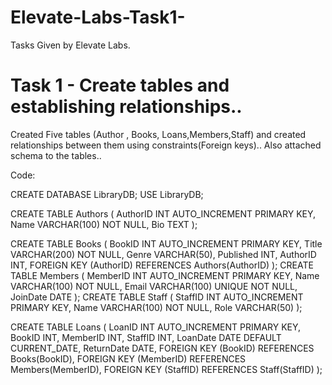 # Elevate-Labs-Task1-
Tasks Given by Elevate Labs.  

# Task 1 - Create tables and establishing relationships..
Created Five tables (Author , Books, Loans,Members,Staff) and created relationships between them using constraints(Foreign keys)..
Also attached schema to the tables..

Code: 

CREATE DATABASE LibraryDB;
USE LibraryDB;

CREATE TABLE Authors (
    AuthorID INT AUTO_INCREMENT PRIMARY KEY,
    Name VARCHAR(100) NOT NULL,
    Bio TEXT
);

CREATE TABLE Books (
    BookID INT AUTO_INCREMENT PRIMARY KEY,
    Title VARCHAR(200) NOT NULL,
    Genre VARCHAR(50),
    Published INT,
    AuthorID INT,
    FOREIGN KEY (AuthorID) REFERENCES Authors(AuthorID)
);
CREATE TABLE Members (
    MemberID INT AUTO_INCREMENT PRIMARY KEY,
    Name VARCHAR(100) NOT NULL,
    Email VARCHAR(100) UNIQUE NOT NULL,
    JoinDate DATE 
);
CREATE TABLE Staff (
    StaffID INT AUTO_INCREMENT PRIMARY KEY,
    Name VARCHAR(100) NOT NULL,
    Role VARCHAR(50)
);

CREATE TABLE Loans (
    LoanID INT AUTO_INCREMENT PRIMARY KEY,
    BookID INT,
    MemberID INT,
    StaffID INT,
    LoanDate DATE DEFAULT CURRENT_DATE,
    ReturnDate DATE,
    FOREIGN KEY (BookID) REFERENCES Books(BookID),
    FOREIGN KEY (MemberID) REFERENCES Members(MemberID),
    FOREIGN KEY (StaffID) REFERENCES Staff(StaffID)
);




